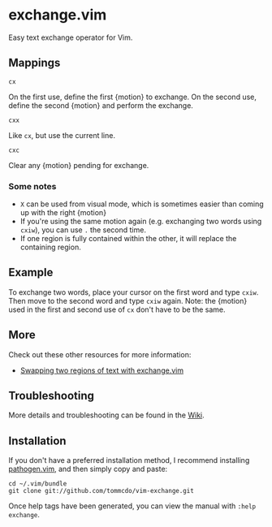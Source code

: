 exchange.vim
============

Easy text exchange operator for Vim.

Mappings
--------

`cx`

On the first use, define the first {motion} to exchange. On the second use,
define the second {motion} and perform the exchange.

`cxx`

Like `cx`, but use the current line.

`cxc`

Clear any {motion} pending for exchange.

### Some notes

* `X` can be used from visual mode, which is sometimes easier than coming
  up with the right {motion}
* If you're using the same motion again (e.g. exchanging two words using
  `cxiw`), you can use `.` the second time.
* If one region is fully contained within the other, it will replace the
  containing region.

Example
-------

To exchange two words, place your cursor on the first word and type `cxiw`.
Then move to the second word and type `cxiw` again. Note: the {motion} used in
the first and second use of `cx` don't have to be the same.

More
----

Check out these other resources for more information:

* [Swapping two regions of text with exchange.vim][e65]

[e65]: http://vimcasts.org/episodes/swapping-two-regions-of-text-with-exchange-vim

Troubleshooting
---------------

More details and troubleshooting can be found in the [Wiki][wiki].

[wiki]: https://github.com/tommcdo/vim-exchange/wiki

Installation
------------

If you don't have a preferred installation method, I recommend
installing [pathogen.vim](https://github.com/tpope/vim-pathogen), and
then simply copy and paste:

    cd ~/.vim/bundle
    git clone git://github.com/tommcdo/vim-exchange.git

Once help tags have been generated, you can view the manual with
`:help exchange`.
